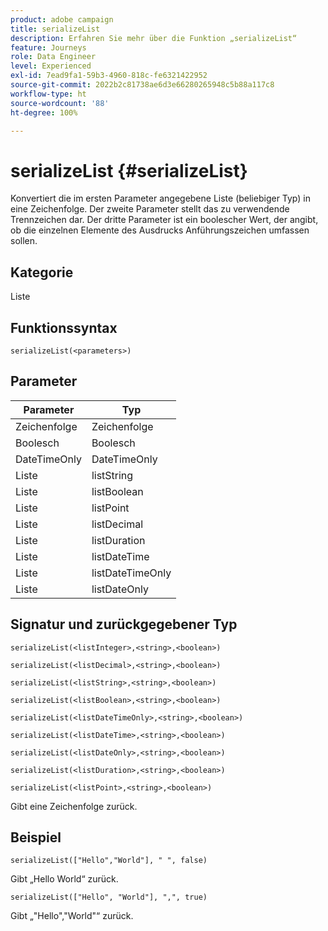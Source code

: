 ```yaml
---
product: adobe campaign
title: serializeList
description: Erfahren Sie mehr über die Funktion „serializeList“
feature: Journeys
role: Data Engineer
level: Experienced
exl-id: 7ead9fa1-59b3-4960-818c-fe6321422952
source-git-commit: 2022b2c81738ae6d3e66280265948c5b88a117c8
workflow-type: ht
source-wordcount: '88'
ht-degree: 100%

---
```


# serializeList {#serializeList}

Konvertiert die im ersten Parameter angegebene Liste (beliebiger Typ) in eine Zeichenfolge. Der zweite Parameter stellt das zu verwendende Trennzeichen dar. Der dritte Parameter ist ein boolescher Wert, der angibt, ob die einzelnen Elemente des Ausdrucks Anführungszeichen umfassen sollen.

## Kategorie

Liste

## Funktionssyntax

`serializeList(<parameters>)`

## Parameter

| Parameter | Typ |
|-----------|------------------|
| Zeichenfolge | Zeichenfolge |
| Boolesch | Boolesch |
| DateTimeOnly | DateTimeOnly |
| Liste | listString |
| Liste | listBoolean |
| Liste | listPoint |
| Liste | listDecimal |
| Liste | listDuration |
| Liste | listDateTime |
| Liste | listDateTimeOnly |
| Liste | listDateOnly |

## Signatur und zurückgegebener Typ

`serializeList(<listInteger>,<string>,<boolean>)`

`serializeList(<listDecimal>,<string>,<boolean>)`

`serializeList(<listString>,<string>,<boolean>)`

`serializeList(<listBoolean>,<string>,<boolean>)`

`serializeList(<listDateTimeOnly>,<string>,<boolean>)`

`serializeList(<listDateTime>,<string>,<boolean>)`

`serializeList(<listDateOnly>,<string>,<boolean>)`

`serializeList(<listDuration>,<string>,<boolean>)`

`serializeList(<listPoint>,<string>,<boolean>)`

Gibt eine Zeichenfolge zurück.

## Beispiel

`serializeList(["Hello","World"], " ", false)`

Gibt „Hello World“ zurück.

`serializeList(["Hello", "World"], ",", true)`

Gibt „&quot;Hello&quot;,&quot;World&quot;“ zurück.

